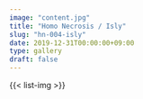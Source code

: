 ```yaml
---
image: "content.jpg"
title: "Homo Necrosis / Isly"
slug: "hn-004-isly"
date: 2019-12-31T00:00:00+09:00
type: gallery
draft: false
---
```

{{< list-img >}}